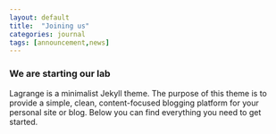 ```yaml
---
layout: default 
title:  "Joining us"
categories: journal
tags: [announcement,news]
---
```


### We are starting our lab

Lagrange is a minimalist Jekyll theme. The purpose of this theme is to provide a simple, clean, content-focused blogging platform for your personal site or blog. Below you can find everything you need to get started.

